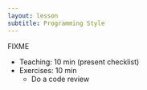 ```yaml
---
layout: lesson
subtitle: Programming Style
---
```


FIXME

*   Teaching: 10 min (present checklist)
*   Exercises: 10 min
    *   Do a code review
